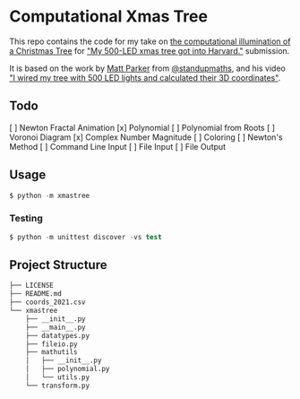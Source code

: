 # Computational Xmas Tree

This repo contains the code for my take on [the computational illumination of a Christmas Tree](https://github.com/GSD6338/XmasTree) for ["My 500-LED xmas tree got into Harvard."](https://www.youtube.com/watch?v=WuMRJf6B5Q4) submission.

It is based on the work by [Matt Parker](https://www.youtube.com/channel/UCSju5G2aFaWMqn-_0YBtq5A) from [@standupmaths](https://github.com/standupmaths/), and his video ["I wired my tree with 500 LED lights and calculated their 3D coordinates"](https://www.youtube.com/watch?v=TvlpIojusBE).

## Todo

[ ] Newton Fractal Animation
    [x] Polynomial
        [ ] Polynomial from Roots
    [ ] Voronoi Diagram
        [x] Complex Number Magnitude
    [ ] Coloring
    [ ] Newton's Method
[ ] Command Line Input
    [ ] File Input
    [ ] File Output

## Usage

```s
$ python -m xmastree
```

### Testing

```s
$ python -m unittest discover -vs test
```

## Project Structure

```s
├── LICENSE
├── README.md
├── coords_2021.csv
└── xmastree
    ├── __init__.py
    ├── __main__.py
    ├── datatypes.py
    ├── fileio.py
    ├── mathutils
    │   ├── __init__.py
    │   ├── polynomial.py
    │   └── utils.py
    └── transform.py
```
